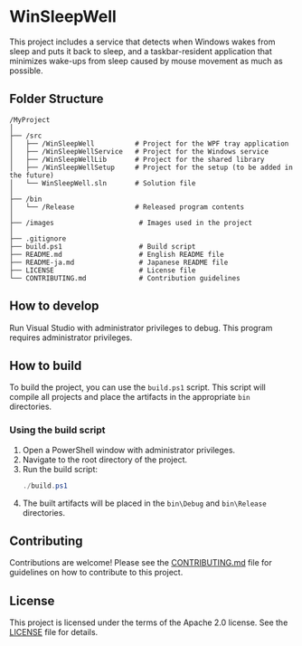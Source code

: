 
# WinSleepWell
This project includes a service that detects when Windows wakes from sleep and puts it back to sleep, and a taskbar-resident application that minimizes wake-ups from sleep caused by mouse movement as much as possible.

## Folder Structure

```
/MyProject
│
├── /src
│   ├── /WinSleepWell          # Project for the WPF tray application
│   ├── /WinSleepWellService   # Project for the Windows service
│   ├── /WinSleepWellLib       # Project for the shared library
│   ├── /WinSleepWellSetup     # Project for the setup (to be added in the future)
│   └── WinSleepWell.sln       # Solution file
│
├── /bin
│   └── /Release               # Released program contents
│
├── /images                     # Images used in the project
│
├── .gitignore
├── build.ps1                   # Build script
├── README.md                   # English README file
├── README-ja.md                # Japanese README file
├── LICENSE                     # License file
└── CONTRIBUTING.md             # Contribution guidelines
```

## How to develop
Run Visual Studio with administrator privileges to debug. This program requires administrator privileges.

## How to build
To build the project, you can use the `build.ps1` script. This script will compile all projects and place the artifacts in the appropriate `bin` directories.

### Using the build script

1. Open a PowerShell window with administrator privileges.
2. Navigate to the root directory of the project.
3. Run the build script:
   ```powershell
   ./build.ps1
   ```
4. The built artifacts will be placed in the `bin\Debug` and `bin\Release` directories.

## Contributing
Contributions are welcome! Please see the [CONTRIBUTING.md](CONTRIBUTING.md) file for guidelines on how to contribute to this project.

## License
This project is licensed under the terms of the Apache 2.0 license. See the [LICENSE](LICENSE) file for details.